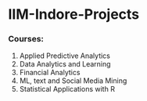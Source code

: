 # IIM-Indore-Projects

### Courses:
1. Applied Predictive Analytics
2. Data Analytics and Learning
3. Financial Analytics
4. ML, text and Social Media Mining
5. Statistical Applications with R
